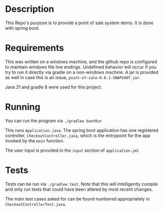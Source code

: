 # Description
This Repo's purpose is to provide a point of sale system demo. It is done with spring boot.

# Requirements 
This was written on a windows machine, and the github repo is configured to maintain windows file line endings. Undefined behavior will occur if you try to run it directly via gradle on a non-windows machine. A jar is provided as well in case this is an issue, `point-of-sale-0.0.1-SNAPSHOT.jar`.

Java 21 and gradle 8 were used for this project.

# Running
You can run the program via `./gradlew bootRun`

This runs `Application.java`. The spring boot application has one registered controller, `CheckoutController.java`, which is the entrypoint for the app invoked by the `main` function.

The user input is provided in the `input` section of `application.yml`

# Tests
Tests can be run via `./gradlew test`. Note that this will intelligently compile and only run tests that could have been altered by most recent changes. 

The main test cases asked for can be found numbered appropriately in `CheckoutControllerTest.java`.